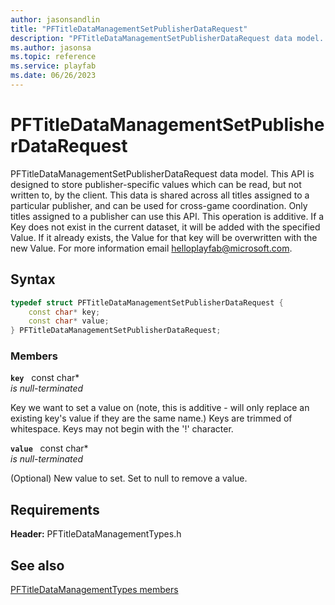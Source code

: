 ```yaml
---
author: jasonsandlin
title: "PFTitleDataManagementSetPublisherDataRequest"
description: "PFTitleDataManagementSetPublisherDataRequest data model. This API is designed to store publisher-specific values which can be read, but not written to, by the client. This data is shared across all titles assigned to a particular publisher, and can be used for cross-game coordination. Only titles assigned to a publisher can use this API. This operation is additive. If a Key does not exist in the current dataset, it will be added with the specified Value. If it already exists, the Value for that key will be overwritten with the new Value. For more information email helloplayfab@microsoft.com."
ms.author: jasonsa
ms.topic: reference
ms.service: playfab
ms.date: 06/26/2023
---
```


# PFTitleDataManagementSetPublisherDataRequest  

PFTitleDataManagementSetPublisherDataRequest data model. This API is designed to store publisher-specific values which can be read, but not written to, by the client. This data is shared across all titles assigned to a particular publisher, and can be used for cross-game coordination. Only titles assigned to a publisher can use this API. This operation is additive. If a Key does not exist in the current dataset, it will be added with the specified Value. If it already exists, the Value for that key will be overwritten with the new Value. For more information email helloplayfab@microsoft.com.  

## Syntax  
  
```cpp
typedef struct PFTitleDataManagementSetPublisherDataRequest {  
    const char* key;  
    const char* value;  
} PFTitleDataManagementSetPublisherDataRequest;  
```
  
### Members  
  
**`key`** &nbsp; const char*  
*is null-terminated*  
  
Key we want to set a value on (note, this is additive - will only replace an existing key's value if they are the same name.) Keys are trimmed of whitespace. Keys may not begin with the '!' character.
  
**`value`** &nbsp; const char*  
*is null-terminated*  
  
(Optional) New value to set. Set to null to remove a value.
  
  
## Requirements  
  
**Header:** PFTitleDataManagementTypes.h
  
## See also  
[PFTitleDataManagementTypes members](../pftitledatamanagementtypes_members.md)  

  
  
